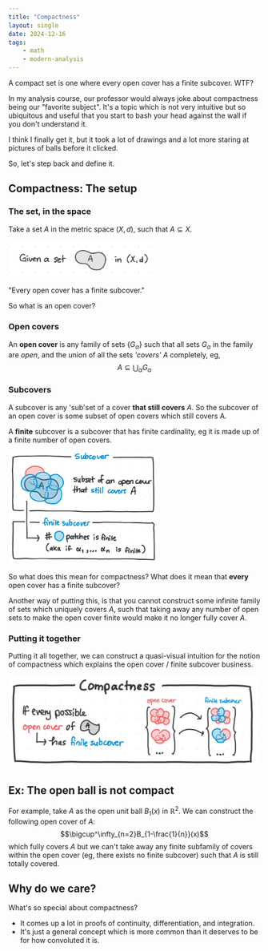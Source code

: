 ```yaml
---
title: "Compactness"
layout: single
date: 2024-12-16
tags:
    - math
    - modern-analysis
---
```


A compact set is one where every open cover has a finite subcover. WTF?

In my analysis course, our professor would always joke about compactness being our "favorite subject". It's a topic which is not very intuitive but so ubiquitous and useful that you start to bash your head against the wall if you don't understand it.

I think I finally get it, but it took a lot of drawings and a lot more staring at pictures of balls before it clicked.

So, let's step back and define it.

## Compactness: The setup
### The set, in the space
Take a set $A$ in the metric space $(X, d)$, such that $A \subseteq X$.

<img src="/assets/images/blog/2024-12-16-compactness/IMG_8B017A909921-1.jpeg" alt="Real numbers" width="300"/>

"Every open cover has a finite subcover."

So what is an open cover?
### Open covers
An **open cover** is any family of sets $\{ G_\alpha \}$ such that
all sets $G_\alpha$ in the family are *open*, and the union of all the sets *'covers'* $A$ completely, eg,
$$A \subseteq \bigcup_{\alpha} G_\alpha$$

### Subcovers
A subcover is any 'sub'set of a cover **that still covers** $A$. So the subcover of an open cover is some subset of open covers which still covers A.

A **finite** subcover is a subcover that has finite cardinality, eg it is made up of a finite number of open covers.

<img src="/assets/images/blog/2024-12-16-compactness/IMG_E098B1C263C5-1 3.jpeg" alt="Real numbers" width="300"/>

So what does this mean for compactness?
What does it mean that **every** open cover has a finite subcover?

Another way of putting this, is that you cannot construct some infinite family of sets which uniquely covers $A$, such that taking away any number of open sets to make the open cover finite would make it no longer fully cover $A$. 

### Putting it together
Putting it all together, we can construct a quasi-visual intuition for the notion of compactness which explains the open cover / finite subcover business.

<img src="/assets/images/blog/2024-12-16-compactness/IMG_A078F5B07C03-1.jpeg" alt="Real numbers" width="500"/>

## Ex: The open ball is not compact
For example, take $A$ as the open unit ball $B_1(x)$ in $\mathbb{R}^2$.
We can construct the following open cover of $A$:
$$\bigcup^\infty_{n=2}B_{1-\frac{1}{n}}(x)$$
which fully covers $A$ but we can't take away any finite subfamily of covers within the open cover (eg, there exists no finite subcover) such that $A$ is still totally covered.

## Why do we care?
What's so special about compactness?
- It comes up a lot in proofs of continuity, differentiation, and integration.
- It's just a general concept which is more common than it deserves to be for how convoluted it is.
